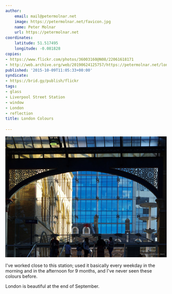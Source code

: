 ```yaml
---
author:
    email: mail@petermolnar.net
    image: https://petermolnar.net/favicon.jpg
    name: Peter Molnar
    url: https://petermolnar.net
coordinates:
    latitude: 51.517495
    longitude: -0.081828
copies:
- https://www.flickr.com/photos/36003160@N08/22061618171
- http://web.archive.org/web/20190624125757/https://petermolnar.net/london-colours/
published: '2015-10-09T11:05:33+00:00'
syndicate:
- https://brid.gy/publish/flickr
tags:
- glass
- Liverpool Street Station
- window
- London
- reflection
title: London Colours

---
```


![](london-colours.jpg)

I've worked close to this station; used it basically every weekday in
the morning and in the afternoon for 9 months, and I've never seen these
colours before.

London is beautiful at the end of September.